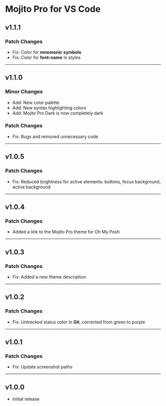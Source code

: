 # Mojito Pro for VS Code

## v1.1.1

### Patch Changes

- Fix: Color for **mnemonic symbols**
- Fix: Color for **font-name** in styles

___

## v1.1.0

### Minor Changes

- Add: New color palette
- Add: New syntax highlighting colors
- Add: Mojito Pro Dark is now completely dark

### Patch Changes

- Fix: Bugs and removed unnecessary code

___

## v1.0.5

### Patch Changes

- Fix: Reduced brightness for active elements: buttons, focus background, active background

___

## v1.0.4

### Patch Changes

- Added a link to the Mojito Pro theme for Oh My Posh

___

## v1.0.3

### Patch Changes

- Fix: Added a new theme description

___

## v1.0.2

### Patch Changes

- Fix: *Untracked* status color in **Git**, corrected from green to purple

___

## v1.0.1

### Patch Changes

- Fix: Update screenshot paths

___

## v1.0.0

- Initial release
